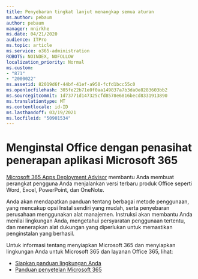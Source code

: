 ```yaml
---
title: Penyebaran tingkat lanjut menangkap semua aturan
ms.author: pebaum
author: pebaum
manager: mnirkhe
ms.date: 04/21/2020
audience: ITPro
ms.topic: article
ms.service: o365-administration
ROBOTS: NOINDEX, NOFOLLOW
localization_priority: Normal
ms.custom:
- "871"
- "2000022"
ms.assetid: 82019d6f-44bf-41ef-a950-fcfd1bcc55c0
ms.openlocfilehash: 305fe22b71e0f0aa149837a7b3da0e8283603bb2
ms.sourcegitcommit: 1d73771d147325cfd8578e6816becd8331913890
ms.translationtype: MT
ms.contentlocale: id-ID
ms.lasthandoff: 03/19/2021
ms.locfileid: "50901534"
---
```

# <a name="install-office-with-the-microsoft-365-apps-deployment-advisor"></a>Menginstal Office dengan penasihat penerapan aplikasi Microsoft 365

[Microsoft 365 Apps Deployment Advisor](https://admin.microsoft.com/adminportal/home) membantu Anda membuat perangkat pengguna Anda menjalankan versi terbaru produk Office seperti Word, Excel, PowerPoint, dan OneNote.

Anda akan mendapatkan panduan tentang berbagai metode penggunaan, yang mencakup opsi Instal sendiri yang mudah, serta penyebaran perusahaan menggunakan alat manajemen. Instruksi akan membantu Anda menilai lingkungan Anda, mengetahui persyaratan penggunaan tertentu, dan menerapkan alat dukungan yang diperlukan untuk memastikan penginstalan yang berhasil.

Untuk informasi tentang menyiapkan Microsoft 365 dan menyiapkan lingkungan Anda untuk Microsoft 365 dan layanan Office 365, lihat:

- [Siapkan panduan lingkungan Anda](https://go.microsoft.com/fwlink/?linkid=2005213)
- [Panduan penyetelan Microsoft 365](https://go.microsoft.com/fwlink/?linkid=2072646)
